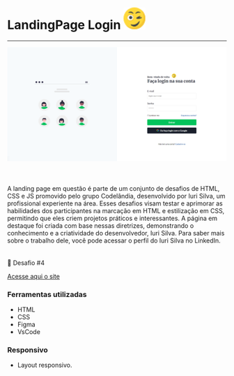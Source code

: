 <h1>LandingPage Login <img src="https://github.com/JoaoVinii1/Landing-Page-Desafio4-Codel-ndia/blob/main/Assets/image/piscadela.png" width="50px"</img> </h1>

<hr>

<div>
<img src="https://github.com/JoaoVinii1/Landing-Page-Desafio4-Codel-ndia/blob/main/Assets/image/Landing%20Page.png" width="700px" />
</div>

<br>
<br>
<br>
A landing page em questão é parte de um conjunto de desafios de HTML, CSS e JS promovido pelo grupo Codelândia, desenvolvido
por Iuri Silva, um profissional experiente na área. Esses desafios visam testar e aprimorar as habilidades dos participantes
na marcação em HTML e estilização em CSS, permitindo que eles criem projetos práticos e interessantes.
A página em destaque foi criada com base nessas diretrizes, demonstrando o conhecimento e a criatividade do desenvolvedor, Iuri Silva.
Para saber mais sobre o trabalho dele, você pode acessar o perfil do <a src="https://www.linkedin.com/in/iuricode/">Iuri Silva<a/> no LinkedIn. 

<br>
<br>
<br>
🎯 Desafio #4

<br>

[Acesse aqui o site](https://joaovinii1.github.io/Landing-Page-Desafio4-Codelandia/)

### Ferramentas utilizadas

- HTML
- CSS
- Figma
- VsCode

### Responsivo 

- Layout responsivo.
